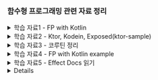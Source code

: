 ### 함수형 프로그래밍 관련 자료 정리


<details>
  <summary>학습 자료1 - FP with Kotlin</summary>

  [[해당 문서는 이 링크의 글을 번역해 정리한 것입니다.](https://doordash.engineering/2022/03/22/how-to-leverage-functional-programming-in-kotlin-to-write-better-cleaner-code/)]

1. 함수형 프로그래밍(FP)이란?
    - 프로그램이 함수의 적용과 조합으로 구성되는 프로그래밍 패러다임
    - **순수 함수, 불변 상태, 함수 조합**이 주요 개념
2. 함수형 프로그래밍(FP)과 명령형 프로그래밍(IP)의 비교
    - 프로그래머의 초점: FP에서는 입력, 출력, 변환에 초점을 맞춤
    - 상태 변경: FP는 **불변 상태**를 사용하며, IP는 가변 상태를 사용
    - 주요 흐름 제어: FP는 함수를 사용하여 데이터를 변환, IP는 루프와 조건문, 함수 호출을 사용
3. Kotlin에서의 함수형 프로그래밍
    - Kotlin은 다중 패러다임 언어로서, 개발자가 FP와 IP를 함께 사용할 수 있음
    - Kotlin은 Java와 완벽하게 호환되므로 Java 객체에도 FP 스타일의 함수를 적용할 수 있음
4. 함수형 프로그래밍 스타일 코드 작성의 이점
    - 부작용이 없는 실행: 순수 함수를 사용하면 예상치 못한 결과를 초래하는 부작용이 없음
    - 기존 함수에 대한 쉬운 반복: 순수 함수를 사용하면 기존 로직을 쉽게 수정하고 확장할 수 있음
    - 테스트 용이성 증가: 순수 함수를 사용하면 입력과 출력이 결정적이므로 테스트 작성이 쉬워짐
5. 함수형 프로그래밍의 단점
    - 호출 스택에 따른 오버헤드: **인라인 함수**를 사용하여 해결 가능
    - 속도 및 메모리 사용 문제: **병렬 처리**를 통해 성능 향상 가능
    - 입출력 작업(I/O) 문제: I/O 작업에서 순수 함수 사용이 어려울 수 있으나, Kotlin은 다중 패러다임 언어로서 적절한 패러다임 선택이 가능함
6. 코틀린을 이용한 FP 활용
    1. 고차 함수(high-order function)와 람다(lambdas)
        1. 코틀린의 함수는 일급 객체로서 변수에 저장하고 함수의 인수 및 반환 값으로 전달할 수 있다.
        2. 람다 표현식은 함수 선언 없이 바로 표현식으로 전달되는 함수이다.
            
            ```kotlin
            
            deliveries.sumOf { delivery -> delivery.customerTip }
            ```
            
    2. 컬렉션 기반 연산
        1. 코틀린은 FP 스타일 계산을 위한 강력한 컬렉션 기반 연산을 제공한다.
        2. 변환, 필터링, 그룹화, 집계 등의 연산이 가능하다.
    3. 코틀린을 이용한 FP 예시
        1. 주어진 배달 목록에서 총 지불 금액이 $10 이상인 것만 반환
            
            ```kotlin
            return deliveries
                .map { delivery -> delivery.basePay + delivery.customerTip }
                .filter { totalPay -> totalPay > 10 }
            ```
            
        2. 고객 팁이 $5 이상인 배달 중 최근 10건의 배달의 대시 ID를 가져오기
            
            ```kotlin
            val result = deliveries
                .filter { it.customerTip > 5 }
                .sortedByDescending { it.dropOffTime }
                .map { it.dasherId }
                .take(10)
            ```
            
        3. 대시 ID 별로 각 시간대별 팁 합계를 계산
            
            ```kotlin
            val result = deliveries
                .groupBy { it.dasherId }
                .mapValues { it.value
                    .groupBy { delivery -> 
                        delivery.dropOffTime.get(Calendar.HOUR_OF_DAY) 
                    }
                    .mapValues { hourToDeliveries -> 
                        hourToDeliveries.value.sumOf { delivery -> 
                            delivery.customerTip
                        }
                    }
                }
            ```
            
</details>



<details>
  <summary>학습 자료2 - Ktor, Kodein, Exposed(ktor-sample)</summary>

1. 기본적으로 Intellij에서 설정으로 Dependency 추가해서 만들 수 있는 건 동일
2. 다만, Kodein은 따로 설정해줘야 하고 코틀린 버전과 호환되는지 체크 필요
3. DB Config를 현재는 코드상에서 받고 있는데 Ktor에서 권장하는 방식인 application.conf 로 추후 뺄 예정
4. 기본 지식
    - Ktor : Jetbrains 개발, 코루틴을 사용해 비동기 및 논블록킹 지원
    - Kodein : Kotlin으로 작성된 DI Framework
    - Exposed : Kotlin을 위한 ORM
5. 코드는 거의 기본 생성되는 예제 코드 수준에 Kodein만 추가한 상태. -> 더 개선 예정
    - Kodein 깃헙 코드를 보며 리팩토링 진행
    - 3/22 주요 변경 사항
      - `configureRouting` 함수를 정의하지 않고 `Users.Controller` 클래스에서 URL 경로를 처리 가능해짐
      - URL 경로를 캡슐화함
        - `@Resource` 를 사용해 Routing 코드 변경
      - `bindSingletom()` 함수 : instance() 받을 수 있게 수정
        - `module()` 함수에서 싱글턴 객체 만드는 함수 사용 통일
      - `application.conf`에 DB config 추가
        - `DatabaseFactory`에 하드코딩된 DB 정보 삭제 후 config(singleton)에서 가져오게 수정
        - `main()` 함수 수정 : `EngineMain.main(args)`로 시작하게 수정
      - 비즈니스 로직과 데이터베이스 접근 로직 분리

      - 상세 변경 관련 정보
        - `Application.configureRouting` 함수에 직접 정의했던 것을 `Users.Controller` 클래스에서 `Routing` 객체를 확장해 처리
        - 위 변경에 따라 `Application.module` 함수에서 `configureRouting` 함수 호출 대신 `kodeinApplication` 함수를 호출하고 `bindSingletone` 함수로 `Database`, `UserService` 등록함
        - `configureRouting` 함수를 정의하지 않고 `Users.Controller` 클래스에서 URL 경로를 처리 가능해짐
      
    - 3/23
      - package 구조 변경(User - application, controller, domain, infra)
      - KodeinController를 이용해 Routing 자동 등록
        - UserController가 KodeinController를 상속하고 있었음('ㅁ')
        - UserController를 KodeinApplication block에 singleton으로 등록하면 경로가 자동 등록됨
        - Routing.kt 파일 삭제
      - UserService를 Interface로 만들고 UserServiceImpl 생성 
        - 할 필요는 없지만 테코 짜기 전에 그냥 좀 쉽게 하려고 . . . 
        - UserServiceImpl 만듦에 따라 UserServiceImpl을 binding 해줌
      - user update 값 nullable 하게 바

    - 코드 설명  
    ```kotlin
    // 제네릭 타입 T에 대해 런타임에도 사용할 수 있도록 reified keyword 사용
    // 타입 정보가 런타임에도 필요한 이유는, Kodein 라이브러리에서 객체 생성과 객체 관리를 분리해 처리하기 때문임
    // 객체 생성해 바인딩하는 건 런타임에 수행되어 생성된 객체를 관리하기 위해서는 런타임에도 객체의 타입 정보가 필요함

    // 예시)
    // DatabaseFactory.create 의 경우 Database 객체를 리턴함. 이 리턴되는 타입이 T로 바인딩 된다.
    // T로 바인딩된 Database 객체는 함수를 통해 NoArgBindingDI 타입이 확장한 함수 리터럴에서 사용된다.
    // 예를 들어, UserDatabaseRepository 에서 Database 객체를 매개변수로 받아 생성하는데
    // bindSingleton { UserDatabaseRepository(instance()) } <- 여기 instance() 호출 시 Database 객체를 주입 받게 된다.
    inline fun <reified T : Any> DI.MainBuilder.bindSingleton(crossinline instanceProvider: NoArgBindingDI<Any>.() -> T) {
        bind<T>() with singleton { instanceProvider.invoke(this) }
    }

    // 람다 표현식 내부에서 return을 사용하지 못하게 crossinline 키워드 사용
    // 위에서도 말했듯 Kodein 라이브러리는 bind에서 객체를 생성만 하고, 반환하지 않음
    // bindSingleton 함수 내에서는 instanceProvider.invoke(this) 에 해당하는 람다식이 객체 생성에 해당
    // 객체 바인딩은 생성된 객체를 Kodein 컨테이너에 바인딩하는 것이고 그게 bind 함수 + with 함수를 써서 바인딩하는 식
    // 객체의 관리는 Kodein 컨테이너에서 이뤄진다.
    ```


</details>


<details>
  <summary>학습 자료3 - 코루틴 정리</summary>

----- 
<details>
  <summary>기본 개념 정리</summary>

1. 비동기 프로그래밍과 동시성을 다루기 위한 경량 스레드 같은 개념
2. 코루틴은 스레드에 비해 더 적은 메모리와 리소스를 사용하며, 효율적인 동시성 처리가 가능함
3. `suspend` 
    1. 실행을 일시 중단할 수 있고, 이후에 다시 이어서 실행할 수 있는 기능
    2. 비동기 작업을 수행하면서 필요한 경우 일시 중단되고, 작업이 완료되면 자동으로 다시 시작

    ```kotlin
    suspend fun fetchData(): String {
        delay(1000) 
        return "data"
    }
    ```

4. coroutine builders
    1. Coroutines를 시작하는 함수
    2. `launch` : fire-and-forget
        1. 코루틴 시작, Job 객체 반환
        2. 결과값을 반환하지 않는 비동기 작업에 주로 사용

            ```kotlin
            val job = GlobalScope.launch {
                val data = fetchData()
                println("Data: $data")
            }
            ```

    3. `async`
        1. 코루틴 시작, `Deferred` 객체 반환
        2. 결과값이 필요한 비동기 작업에 주로 사용, `await()` 함수로 결과를 받음

            ```kotlin
            val deferredData = GlobalScope.async {
                fetchData()
            }
            val data = deferredData.await()
            println("Data: $data")
            ```

    4. `runBlocking`
        1. 호출되는 스레드를 블로킹하여 코루틴이 완료될 때까지 기다림
        2. 주로 테스트 용으로 사용

        ```kotlin
        fun main() = runBlocking {
            val data = fetchData()
            println(data)
        }
        ```
</details>

<details>
  <summary>Coroutine Context, Dispatchers</summary>

1. Coroutine Context 
    1. 코루틴의 실행 환경을 정의하는 key-value 형태의 컬렉션이다. 코루틴이 어떤 스레드에서 실행될 지, 어떤 Job과 연결되어 있는지, 어떤 이름을 가질지 등을 결정하는데 사용된다. 이를 통해 코루틴 실행에 필요한 특정 환경을 구성할 수 있다. 
    2. 이 context에서 가장 중요한 요소가 Dispatchers
    3. `+` 로 컨텍스트를 결합할 수 있다.
        1. 코루틴 컨텍스트에 포함된 요소들을 조합해 코루틴의 실행 환경 설정이 가능함. 이걸 통해 디스패쳐, 이름, Job 등을 설정할 수 있다.
        2. 예를 들어, `CoroutineName` 과 `Dispatchers.Default` 를 결합한다고 치면, 코루틴의 이름과 디스패쳐를 동시에 설정하게 되는 것
        3. 결합된 컨텍스트를 `launch` 코루틴 빌더에 전달하면, 해당 코루틴은 설정된 이름과 디스패처를 갖고 실행됨. 
        4. 즉, 각 코루틴 영역에 일종의 config를 `+` 를 통해 넘겨준다고 생각하면 될 듯

            ```kotlin
            val customContext = CoroutineName("CustomCoroutine") + Dispatchers.Default
            GlobalScope.launch(customContext) {
                println("사용자 정의 코루틴 컨텍스트에서 실행 중: $coroutineContext")
            }
            ```

2. Dispatchers
    1. 코루틴이 실행될 스레드나 스레드 풀을 결정
    2. 코틀린에선 몇 가지 케이스에 쓸만한 빌트인 디스패쳐를 제공함
    3. Dispatchers.Default
        1. 공유 스레드 풀에 의해 지원되며 많은 계산 능력이 필요한 CPU 바인딩 작업에 사용됨
    4. Dispatchers.IO
        1. IO 작업에 한정해 디자인된 디스패쳐로 파일이나 네트워크 작업 같은 곳에 쓰임. CPU를 많이 사용하지 않으면서 bloking IO 호출이 포함된 경우
    5. Dispatchers.Main
        1. 메인 스레드에 한정해 UI 관련 작업에 사용된다. 안드로이드 같이 메인 이벤트 루프가 있는 환경에서만 사용 가능.

    ```kotlin
    import kotlinx.coroutines.*

    fun main() = runBlocking {
        launch(Dispatchers.Default) {
            println("Running on Dispatchers.Default: $coroutineContext")
        }

        launch(Dispatchers.IO) {
            println("Running on Dispatchers.IO: $coroutineContext")
        }

        // main event loop가 있는 환경에서 적적함
        // launch(Dispatchers.Main) {
        //     println("Running on Dispatchers.Main: $coroutineContext")
        // }
    }
    ```

</details>

<details>
  <summary>Coroutine Scope와 lifecycle </summary>

1. Scope
    1. Scope는 관리되는 코루틴이 시작되고, 취소되는 등의 흐름을 추적한다.
    2. 코루틴의 수명 주기를 관리해 리소스가 적절히 사용되는지, 더이상 필요하지 않은 코루틴이 있으면 취소되도록 함
    3. `CoroutineScope` → 인터페이스 : 스코프를 정의하는 인터페이스로 구현해서 custom한 코루틴 스코프를 만들 수 있다. 

        ```kotlin
        class MyComponent : CoroutineScope {
            private val job = Job()
            override val coroutineContext: CoroutineContext
                get() = Dispatchers.Default + job

            fun loadData() {
                launch {
                    val data = fetchData()
                    println(data)
                }
            }

            fun cleanup() {
                job.cancel()
            }
        }
        ```

    4. `coroutineScope` 
        1. 새로운 코루틴 스코프를 만들고 자식 코루틴이 완료될 때까지 기다렸다가 반환하는 suspend function이다. 
        2. 여러 작업을 병렬 처리하고 완료될때까지 기다릴 때 유용함. 자식 코루틴 중 하나라도 실패하면, 코루틴 스코프는 나머지 자식 코루틴을 취소하고 예외를 전파한다.

            ```kotlin
            import kotlinx.coroutines.*

            suspend fun performTasks() = coroutineScope {
                val task1 = async { performTask1() }
                val task2 = async { performTask2() }
                val combinedResult = task1.await() + task2.await()
                println("Combined result: $combinedResult")
            }
            ```

    5. `supervisorScope`
        1. coroutineScope의 suspend function과 비슷하지만 실패할 때 동작이 다름. 자식 코루틴이 실패해도 다른 자식 코루틴은 취소되지 않는다. 
        2. 즉, 다른 자식 코루틴에 영향을 주지 않고 각 자식 코루틴에서 개별적으로 오류를 처리할 때 유용함.

        ```kotlin
        import kotlinx.coroutines.*

        suspend fun performTasksWithSupervisor() = supervisorScope {
            val task1 = async { performTask1() }
            val task2 = async {
                try {
                    performTask2()
                } catch (e: Exception) {
                    // 예외 발생해도 다른 코루틴은 취소되지 않고 실행된다.
                    "Fallback result"
                }
            }
            val combinedResult = task1.await() + task2.await()
            println("Combined result: $combinedResult")
        }
        ```

</details>

<details>
  <summary>Coroutine 취소와 timeout</summary>

1. Coroutine 취소
    1. 리턴되는 Job 객체에서 cancel()을 호출해 코루틴을 취소할 수 있다. 

    ```kotlin
    import kotlinx.coroutines.*

    fun main() = runBlocking {
        val job = launch {
            repeat(1000) { i ->
                println("Coroutine iteration: $i")
                delay(50)
            }
        }

        delay(500) // 코루틴이 실행될 시간을 줌
        job.cancel()
        job.join() // 코루틴이 정리될(clean-up) 때까지 기다림(?)
        println("Coroutine canceled")
    }
    ```

2. 취소 시 Checkpoints
    1. 코루틴이 취소 가능하려면, 취소 포인트를 포함해야 한다. 
    2. 코틀린에는 빌트인으로 suspension function인 `delay` 나 `yield` 등을 제공해 해당 메서드로 코루틴 취소 여부를 자동으로 확인한다. 
    3. 코루틴 컨텍스트의 isActive property를 사용해 취소 여부를 수동으로 확인할 수도 있다.

    ```kotlin
    import kotlinx.coroutines.*

    suspend fun doWork() {
        repeat(1000) { i ->
            if (!isActive) { // 코루틴 취소 여부 확인하고, 취소된 경우 작업 종류
                println("작업 중 코루틴 취소: $i")
                return
            }
            println("코루틴 반복중 . . . : $i")
            Thread.sleep(50) 
        }
    }

    fun main() = runBlocking {
        val job = launch { doWork() }
        delay(500) // 코루틴이 실행될 시간을 줌
        job.cancel() // 작업이 더 이상 필요하지 않은 경우 cancel
        job.join() // 코루틴이 정리될 때까지 기다림(?)
        println("Coroutine canceled")
    }
    ```

3. Coroutine Timeout
    1. 코루틴의 timeout를 설정하려면 `withTimeout` 함수를 쓰면 된다.
    2. duration을 milliseconds로 설정하면 해당 시간을 초과하면 코루틴을 자동으로 취소함

    ```kotlin
    import kotlinx.coroutines.*

    suspend fun performTask(): String {
        delay(2000) // 작업시간이 긴 작업 실행
        return "Task result"
    }

    suspend fun main() {
        try {
            val result = withTimeout(1000) {
                performTask()
            }
            println("Result: $result")
        } catch (e: TimeoutCancellationException) {
            println("Coroutine timed out")
        }
    }
    ```

</details>


<details>
  <summary>Coroutine Synchronization</summary>

1. 공유되는 mutable한 state로 작업을 할 때는 데이터의 일관성이 보장되고 race condition을 피하기 위한 Synchronization이 매우 중요함
2. 코틀린에서는 Mutext, withLock, Volatile, Atomic Class를 제공함 (→ 자바랑 비슷한듯)
3. `Mutex`
    1. 한 번에 하나의 코루틴으로 lock을 걸 수 있는 synchronization primitive
    2. 뮤텍스를 lock 하고 싶어 하는 코루틴은 뮤텍스가 unlock 될 때까지 suspended
4. `withLock`
    1. Mutex의 확장 함수로 lock을 얻기 위한 목적으로 쓰임. 주어진 블록을 실행한 후, lock을 release. 

    ```kotlin
    val mutex = Mutex()
    var counter = 0

    suspend fun incrementCounter() {
        mutex.withLock { // 아래 블록 실행 후 release lock
            counter++
        }
    }

    fun main() = runBlocking {
        val jobs = List(100) {
            launch {
                repeat(1000) { incrementCounter() }
            }
        }
        jobs.forEach { it.join() }
        println("Counter: $counter")
    }
    ```

5. `@Volatile`
    1. 변수가 Volatile로 표시되면 해당 변수에 대한 모든 읽기, 쓰기가 메인 메모리에서 직접 수행되어 모든 스레드에서 볼 수 있게 된다. 따라서 한 스레드에서 변수에 대한 변경 사항이 다른 스레드에 즉시 표시된다.
    2. 하지만 원자성을 보장하지 않는다는 점에 유의해야 한다. 즉, 읽기-수정-쓰기 작업이 있는 경우 Volatile 변수로 인해 race condition이 발생할 수 있다.

    ```kotlin
    class Counter {
        @Volatile
        private var count = 0

        fun increment() {
            count++
        }

        fun getCount(): Int {
            return count
        }
    }
    ```

6. `Atomic`
    1. AtomicInteger, AtomicLong, AtomicReference와 같은 Atomic class는 기본 값에 atomic operation을 제공한다.
    2. 읽기-수정-쓰기 작업의 원자성을 보장하므로 여러 스레드가 동시에 변수에 액세스하고 수정할 때 발생하는 경쟁 조건을 방지할 수 있다.

    ```kotlin
    import java.util.concurrent.atomic.AtomicInteger

    class AtomicCounter {
        private val count = AtomicInteger(0)

        fun increment() {
            count.incrementAndGet()
        }

        fun getCount(): Int {
            return count.get()
        }
    }
    ```

</details>


<details>
  <summary>Managing Shared Mutable State : StateFlow, SharedFlow, Channel 개념</summary>

1. StateFlow
    1. 상태가 바뀌는 과정을 볼 수 있게 흐름으로 변환해 변경 사항을 처리하게 도와주는 기능
    2. MutableStateFlow는 내부 상태를 관리하고 변경할 수 있고, StateFlow는 읽기만 가능하게 변환되어 외부에서 안전하게 그 값의 변경을 관찰할 수 있다. 이 구조를 통해 상태 변경에 대한 안전한 처리를 코루틴에서 구현한다.
    3. 즉, 간단히 말해 코루틴 내에서 변경되는 값을 외부에서 관찰하고 처리할 수 있는 Flow가 StateFlow다. 이를 통해 상태 변경에 반응하는 코드를 코루틴 환경에서 효율적으로 다룰 수 있게 된다.

    ```kotlin
    class Counter {
        private val _count = MutableStateFlow(0)
        val count = _count.asStateFlow() // 외부에서 상태 관찰할 수 있음

        fun increment() {
            _count.value++
        }
    }

    fun main() = runBlocking {
        val counter = Counter()

        // Observing count state
        val job = launch {
            counter.count.collect { value ->
                println("Count: $value")
            }
        }

        counter.increment()
        counter.increment()

        // 값을 collect 할 시간을 줌
        delay(1000)

        job.cancel()
    }
    ```

2. SharedFlow
    1. hot flow로 여러 곳에서 수집된 값을 공유할 수 있다.
        1. hot flow : 새로운 collector가 subscribe를 시작할 때 이전에 발생한 이벤트를 받지 않는 flow를 의미한다. 즉, 구독자가 구독을 시작한 이후 발생한 값만 수집함.
    2. 여러 collectors가 동시에 이벤트를 수신할 수 있는 broadcast system

    ```kotlin
    class EventBroadcaster {
        private val _eventFlow = MutableSharedFlow<String>()
        val eventFlow = _eventFlow

        suspend fun broadcastEvent(event: String) {
            _eventFlow.emit(event)
        }
    }

    fun main() = runBlocking {
        val eventBroadcaster = EventBroadcaster()

        // collector1, collector2는 각각 코루틴으로 eventFlow로부터 이벤트를 수신함
        // event가 발생해 받을 때마다 람다 함수가 실행됨(현재는 println 실행)
        val collector1 = launch {
            eventBroadcaster.eventFlow.collect { event ->
                // 아래 Hello와 World 이벤트가 도착할 때마다 출력
                println("Collector1: $event")
            }
        }

        val collector2 = launch {
            eventBroadcaster.eventFlow.collect { event ->
                println("Collector2: $event")
            }
        }

        // 이벤트 발송
        eventBroadcaster.broadcastEvent("Hello")
        eventBroadcaster.broadcastEvent("World")

        delay(1000) // 코루틴 실행을 1초 동안 일시 중지 <- 이벤트 수집 및 처리할 시간 목적

        collector1.cancel()
        collector2.cancel()
    }
    ```

3. Channel
    1. 코루틴 간에 값을 전송할 때 쓰는 communication primitive
    2. 공유되는 mutable state를 관리할 때 유용하며, 특히 특정 코루틴이 해당 상태를 관리하고자 할 때 유용함

    ```kotlin
    suspend fun produce(channel: Channel<Int>) {
        for (i in 0..5) {
            println("Producing: $i")
            channel.send(i)
        }
        channel.close()
    }

    suspend fun consume(channel: Channel<Int>) {
        for (value in channel) {
            println("Consuming: $value")
        }
    }

    fun main() = runBlocking {
        val channel = Channel<Int>()

        val producer = launch { produce(channel) }
        val consumer = launch { consume(channel) }

        producer.join()
        consumer.join()
    }
    ```

</details>


<details>
  <summary>Kotlin Flow</summary>

1. Kotlin 코루틴을 기반이며 비동기적으로 생성 및 소비되는 data streams를 관리하고 조작할 수 있는 방법을 제공한다. 
2. Flow를 사용하면 non-blocking 방식으로 데이터를 처리할 수 있어 네트워크 요청이나 DB 작업 같이 시간이 걸리는 작업을 수행할 때 유용함
3. 데이터를 효율적으로 처리하는 데 도움이 되는 다양한 연산자와 유틸리티를 제공함

```kotlin
fun main() = runBlocking {
    // 1-5로 구성된 Flow 생성
    val flow: Flow<Int> = (1..5).asFlow()
    // collect를 이용해 Flow에서 emit되는 값을 수집하고 println
    flow.collect { value ->
        println("Received value: $value")
    }

    // 이렇게 operator도 제공됨
    flow
        .map { value -> value * 2 } 
        .filter { value -> value % 3 == 0 }
        .collect { value ->
            println("Received value: $value")
        }
}
```

</details>


<details>
    <summary>코루틴 사용하는 코드의 테스트 및 디버깅</summary>

- runBlockingTest
    - `TestCoroutineScope` 를 생성하고 테스트 별로 코루틴 스코프에서 지정된 코드 블록을 즉시 실행한다.
    - 코루틴 실행을 제어해 테스트가 완료되기 전에 코루틴이 완료되도록 할 수 있다.
- TestCoroutineDispatcher
    - 코루틴의 타이밍을 제어할 수 있음.
    - virtual time을 앞당길 수 있어서 delays, timeouts를 테스트 할 때 유용하다.
- Debugging
    - 코루틴을 디버깅 할 때, system property에서 `-Dkotlinx.coroutines.debug` 를 설정해 코루틴 디버거를 사용하도록 설정하거나 kotlinx-coroutines-debug 라이브러리에서 제공하는 DebugProbes API를 사용할 수 있다.
    - 코루틴 디버거가 활성화되면 IDE의 디버깅 도구를 사용하여 중단점을 설정하고, 변수를 검사하고, 코루틴 코드를 단계별로 살펴볼 수 있음.
    - DebugProbes.printJob or DebugProbes.dumpCoroutines를 사용하여 런타임에 코루틴의 상태를 print 가능

</details>
           
------ 
</details>

<details>
  <summary>학습 자료4 - FP with Kotlin example</summary>

- FP
    - 함수를 중심으로 코드 작성
    - 수학적 함수를 기반으로 side effects 를 최소화하고, 높은 수준의 추상화를 제공


- FP의 특징(`Example1.kt` 예시 코드)
  1. 순수 함수(Pure Function)
     - 입력을 받고 출력을 반환하는 함수로 side effect가 없다. 즉, 외부 상태에 영향을 주지 않는다.
  2. 불변성(Immutability)
     - 데이터의 상태를 변경하지 않으며, 새로운 데이터를 생성해 반환함(동시성 문제가 줄어듦)
  3. 고차함수(Higher-Order Functions)
     - 함수를 인자로 받거나, 결과를 함수로 리턴한다. 
  4. Lambda and Anonymous Functions(익명 함수)
     - 람다는 이름이 없는 간단한 함수로, 다른 함수의 인자로 전달하거나 결과로 반한할 수 있다. 
     - 익명 함수도 비슷한 역할이나 람다보다 구문이 길고, 여러 줄의 코드를 포함할 수 있다.
  5. Lazy Evaluation(지연 평가)
     - 필요한 시점까지 값의 계산을 미룰 수 있음
  6. Collection Operators
     - map, filter, reduce 등의 함수를 이용해 데이터를 처리하는 방식


- 코틀린에서 지원하는 아래의 기능을 활용해 함수형 프로그래밍을 해보자!(`Example2.kt` 예시 코드)
  1. Extension Functions : 확장 함수를 사용해 기존 클래스에 새로운 함수 추가 가능. 라이브러리 수정 없이 새로운 기능을 쉽게 추가할 수 있다.
  2. Nullable Types : Null이 될 수 있는 타입을 사용해 안전한 코드를 작성해보자. 
  3. Function Composition : 두 함수를 연결해 하나의 새로운 함수로 만들 수 있다. 
  4. Coroutines : 이건 FP와 엄청 연관된 건 아니지만 그냥 같이 예제 넣으려고 끼워넣음. 공부하는 김에 같이 하자. 


- 추가 : Functor와 Monad(`Example3.kt` 예시 코드)
  - 펑터(Functor): Mapping 함수를 적용할 수 있는 Container 함수. 
    - Type Constructor: 하나의 타입 인자를 받는 타입 생성자 
    - 내 말로 정리하자면 `Functor` 는 A 타입의 컨테이너를 map 함수를 써서 데이터를 조작해 B 타입의 컨테이너로 리턴할 수 있게 추상화된 함수 정도
    - 예를 들어, List<T>나 Optional<T>이 Functor
    - map()은 내부 데이터에 함수를 적용하고, 새로운 functor 를 반환함.
    - map()은 `(A) -> B` 형태의 함수를 인자로 받아서, `Functor<A>`를 `Functor<B>`로 변환함.
      
        ```kotlin
          val numbers = listOf(1, 2, 3, 4)
          val squaredNumbers = numbers.map { it * it } // [1, 4, 9, 16]
        ```

  - 모나드(Monad): 모나드는 pure functions + state 를 추상화한 구조
      - `return` : 값을 모나드 컨텍스트로 감싸는 함수를 제공. `Monad<Value>` 형태 
      - `flatMap` or `bind`: 모나드 값을 받아서 내부 데이터를 조작하거나 처리할 수도 있고 그 안에서 연산자를 사용해 연속적으로 처리하고 흐름 제어도 할 수 있다.
        - 이 함수는 `(A) -> Monad<B>` 형태의 함수를 인자로 받아서, `Monad<A>`를 `Monad<B>`로 변환한다.
          - 즉, A 타입의 컨테이너를 받아 B 타입의 컨테이너로 반환한다. 이 과정에서 중첩된 컨테이너를 flatten 하게 만들어주는게 flatMap()


- 추가 : Effect(arrow.core.continuations) (`Example4.kt` 예시 코드)
  - `suspend fun <B> fold(f: suspend (R) -> B, g: suspend (A) -> B): B`를 통해 R 값과 A 값을 B 값으로 매핑함


- 추가 : Effect with Exposed `Example5.kt`
  - 만든 것 : 커피 메뉴 조회 API
  - Effect를 사용해 에러 처리가 좀 더 명확하게 되는 것 같고 가독성도 좋은 것 같다. 타입 안전성은 덤인 거 같고?
  - 간단하게 id를 이용해 레코드를 조회하고 없으면 예외 던지게 하는 메서드를 따로 만들 수 있지 않을까 하고 추가함
    - 제네릭이랑 확장함수 써서 작업(`T.findRecordByIdEffect`)

- 하면서 생각난 건데 Either 써서 결과 처리하는 거 `Optional` 이랑 비슷한 거 같다
  
  - 이게 `Either`
  
  ```kotlin
    when (val result = Users.findRecordByIdEffect(1).toEither()) {
          is Either.Left -> println("User not found: ${result.value.id}")
          is Either.Right -> println("User: ${result.value}")
      }
  ```
  
  - 이거 Java `Optional`
  ```java
    Optional<Menu> result = menuService.findById(id);

    result.ifPresentOrElse(
        menu -> System.out.println(menu.getName()),
        () -> System.out.println("Menu not found : " + id)
    );
  ```
  - 함수형이란 거 어디에든 이미 녹아있는데 모르고 써오는 거 아닌가 싶기도 ?

- 추가 : Effect with Exposed `Example6.kt`
  - 커피 주문 API
  - 그냥 위에꺼랑 다르게 뭔가 추가된 거는 없는 것 같다.


</details>

<details>
  <summary>학습 자료5 - Effect Docs 읽기</summary>


- [출처](https://arrow-kt.io/learn/overview/)

1. 에러 처리
  - Type에 의한 오류 처리
  - Either, lor, Raise
    - Raise : 실패할 가능성이 있는 연산을 실행하는 블록, 결과값 대신 논리적인 실패 반환
      - 아래 예시에서 getUser 함수는 id가 0보다 큰 경우 User를 반환하고, 그렇지 않은 경우 UserNotFound라는 논리적인 실패를 반환함. 
      
      ```kotlin
      data class UserNotFound(val message: String)

      fun Raise<UserNotFound>.getUser(id: Long): User =
        if (id > 0) User(id)
        else raise(UserNotFound("User not found with id: $id"))
      ```
    
    - lor : 연산 결과가 성공할 수도 있고 실패일 수도 있으면서 둘다 모두 존재할 수도 있는 연산을 처리
      - getUser 와 processUser 함수 2개를 조합해 연속적인 연산 수행
      - flatMap 함수를 사용해 getUser 함수의 결과를 processUser 함수의 입력값으로 넘김 -> lor 타입으로 반환하는 값을 다룰 수 
      
      ```kotlin
      data class UserNotFound(val message: String)
      data class User(val id: Long, val name: String)

      fun getUser(id: Long): Ior<UserNotFound, User> =
        if (id > 0) User(id, "John Doe").rightIor()
        else UserNotFound("User not found with id: $id").leftIor()

      fun processUser(user: User): Ior<UserNotFound, String> =
        if (user.name.isNotEmpty()) "Processed ${user.name}".rightIor()
        else UserNotFound("User has no name").leftIor()

      fun example() {
        val res = getUser(1).flatMap(::processUser)

        when (res) {
          is Ior.Left -> fail("A logical failure occurred!")
          is Ior.Right -> res.value shouldBe "Processed John Doe"
          is Ior.Both -> {
            fail("A logical failure and a value occurred!")
          }
        }

        res.fold(
          { fail("A logical failure occurred!") },
          { it shouldBe "Processed John Doe" },
          { _, _ -> fail("A logical failure and a value occurred!") }
        )
      }
      ```

2. Option
  - Option : 값이 존재할 수도 있고, 존재하지 않을 수도 있는 컨테이너 타입
    - 값이 존재하는 경우 Some<A> 타입의 인스턴스가 되고, 값이 존재하지 않으면 None 타입의 인스턴스가 된다.
    - `Example8.kt` 참고
    
3. Immutable data

<<<<<<< HEAD
3. Immutable data
    

=======
  - Optics
  
    <img width="654" alt="image" src="https://user-images.githubusercontent.com/84627144/230722763-f07307e5-02d4-4cb0-a655-e369dbaf1a62.png">


>>>>>>> 21618e9fd646cc59ded9129d46bb31b93d5ce50d
</details>

<details>
  <summary>학습 자료6 - 예시 프로젝트(coffee-ordering-system)</summary>
  
1. 패키지 구조

  ```sql
  
  |-- src
  |   |-- main
  |   |   |-- kotlin
  |   |   |   |-- com
  |   |   |   |   |-- example
  |   |   |   |   |   |-- coffee
  |   |   |   |   |   |   |-- route
  |   |   |   |   |   |   |-- service
  |   |   |   |   |   |   |-- repository
  |   |   |   |   |   |   |-- domain
  |   |   |   |   |   |   |-- dto
  |   |   |   |   |   |   |-- exception
  |   |   |   |   |   |   |-- config
  |   |   |-- resources
  |   |   |   |-- application.conf
  |   |-- test
  |   |   |-- kotlin
  |   |   |   |-- com
  |   |   |   |   |-- example
  |   |   |   |   |   |-- coffee
  |   |   |   |   |   |   |-- route
  |   |   |   |   |   |   |-- service
  |   |   |   |   |   |   |-- repository
  |-- build.gradle.kts
  |-- README.md
  ```
  
</details>
